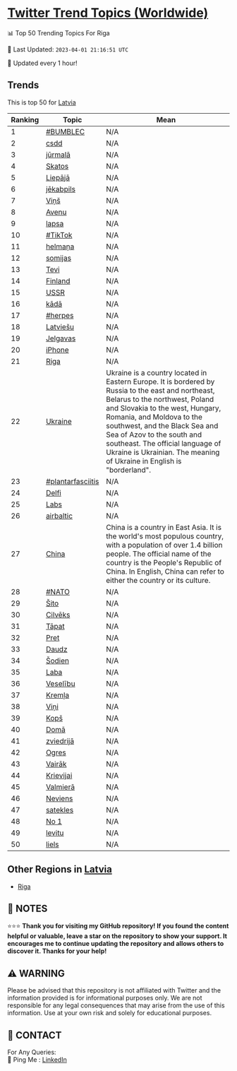 [Twitter Trend Topics (Worldwide)](https://github.com/ErcinDedeoglu/Twitter-Trend-Topics)
==========


📊 Top 50 Trending Topics For Riga

📆 Last Updated: `2023-04-01 21:16:51 UTC`

🔧 Updated every 1 hour!


## Trends

This is top 50 for [Latvia](</Latvia>)

| Ranking | Topic | Mean |
| ------- | ------------ | ------------ |
| 1 | [#BUMBLEC](http://twitter.com/search?q=%23BUMBLEC) | N/A |
| 2 | [csdd](http://twitter.com/search?q=csdd) | N/A |
| 3 | [jūrmalā](http://twitter.com/search?q=j%c5%abrmal%c4%81) | N/A |
| 4 | [Skatos](http://twitter.com/search?q=Skatos) | N/A |
| 5 | [Liepājā](http://twitter.com/search?q=Liep%c4%81j%c4%81) | N/A |
| 6 | [jēkabpils](http://twitter.com/search?q=j%c4%93kabpils) | N/A |
| 7 | [Viņš](http://twitter.com/search?q=Vi%c5%86%c5%a1) | N/A |
| 8 | [Avenu](http://twitter.com/search?q=Avenu) | N/A |
| 9 | [lapsa](http://twitter.com/search?q=lapsa) | N/A |
| 10 | [#TikTok](http://twitter.com/search?q=%23TikTok) | N/A |
| 11 | [helmaņa](http://twitter.com/search?q=helma%c5%86a) | N/A |
| 12 | [somijas](http://twitter.com/search?q=somijas) | N/A |
| 13 | [Tevi](http://twitter.com/search?q=Tevi) | N/A |
| 14 | [Finland](http://twitter.com/search?q=Finland) | N/A |
| 15 | [USSR](http://twitter.com/search?q=USSR) | N/A |
| 16 | [kādā](http://twitter.com/search?q=k%c4%81d%c4%81) | N/A |
| 17 | [#herpes](http://twitter.com/search?q=%23herpes) | N/A |
| 18 | [Latviešu](http://twitter.com/search?q=Latvie%c5%a1u) | N/A |
| 19 | [Jelgavas](http://twitter.com/search?q=Jelgavas) | N/A |
| 20 | [iPhone](http://twitter.com/search?q=iPhone) | N/A |
| 21 | [Riga](http://twitter.com/search?q=Riga) | N/A |
| 22 | [Ukraine](http://twitter.com/search?q=Ukraine) | Ukraine is a country located in Eastern Europe. It is bordered by Russia to the east and northeast, Belarus to the northwest, Poland and Slovakia to the west, Hungary, Romania, and Moldova to the southwest, and the Black Sea and Sea of Azov to the south and southeast. The official language of Ukraine is Ukrainian. The meaning of Ukraine in English is "borderland". |
| 23 | [#plantarfasciitis](http://twitter.com/search?q=%23plantarfasciitis) | N/A |
| 24 | [Delfi](http://twitter.com/search?q=Delfi) | N/A |
| 25 | [Labs](http://twitter.com/search?q=Labs) | N/A |
| 26 | [airbaltic](http://twitter.com/search?q=airbaltic) | N/A |
| 27 | [China](http://twitter.com/search?q=China) | China is a country in East Asia. It is the world's most populous country, with a population of over 1.4 billion people. The official name of the country is the People's Republic of China. In English, China can refer to either the country or its culture. |
| 28 | [#NATO](http://twitter.com/search?q=%23NATO) | N/A |
| 29 | [Šito](http://twitter.com/search?q=%c5%a0ito) | N/A |
| 30 | [Cilvēks](http://twitter.com/search?q=Cilv%c4%93ks) | N/A |
| 31 | [Tāpat](http://twitter.com/search?q=T%c4%81pat) | N/A |
| 32 | [Pret](http://twitter.com/search?q=Pret) | N/A |
| 33 | [Daudz](http://twitter.com/search?q=Daudz) | N/A |
| 34 | [Šodien](http://twitter.com/search?q=%c5%a0odien) | N/A |
| 35 | [Laba](http://twitter.com/search?q=Laba) | N/A |
| 36 | [Veselību](http://twitter.com/search?q=Vesel%c4%abbu) | N/A |
| 37 | [Kremļa](http://twitter.com/search?q=Krem%c4%bca) | N/A |
| 38 | [Viņi](http://twitter.com/search?q=Vi%c5%86i) | N/A |
| 39 | [Kopš](http://twitter.com/search?q=Kop%c5%a1) | N/A |
| 40 | [Domā](http://twitter.com/search?q=Dom%c4%81) | N/A |
| 41 | [zviedrijā](http://twitter.com/search?q=zviedrij%c4%81) | N/A |
| 42 | [Ogres](http://twitter.com/search?q=Ogres) | N/A |
| 43 | [Vairāk](http://twitter.com/search?q=Vair%c4%81k) | N/A |
| 44 | [Krievijai](http://twitter.com/search?q=Krievijai) | N/A |
| 45 | [Valmierā](http://twitter.com/search?q=Valmier%c4%81) | N/A |
| 46 | [Neviens](http://twitter.com/search?q=Neviens) | N/A |
| 47 | [satekles](http://twitter.com/search?q=satekles) | N/A |
| 48 | [No 1](http://twitter.com/search?q=No+1) | N/A |
| 49 | [levitu](http://twitter.com/search?q=levitu) | N/A |
| 50 | [liels](http://twitter.com/search?q=liels) | N/A |



## Other Regions in [Latvia](</Latvia>)

* [Riga](</Latvia/Riga.md>)



## 📝 NOTES

⭐⭐⭐ **Thank you for visiting my GitHub repository! If you found the content helpful or valuable, leave a star on the repository to show your support. It encourages me to continue updating the repository and allows others to discover it. Thanks for your help!**


## ⚠️ WARNING

Please be advised that this repository is not affiliated with Twitter and the information provided is for informational purposes only. We are not responsible for any legal consequences that may arise from the use of this information. Use at your own risk and solely for educational purposes.


## 📨 CONTACT

 For Any Queries:  
            🏓 Ping Me : [LinkedIn](https://www.linkedin.com/in/ercindedeoglu/)
